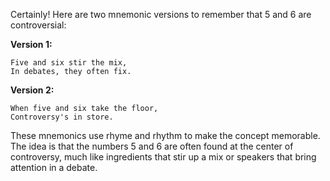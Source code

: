Certainly! Here are two mnemonic versions to remember that 5 and 6 are controversial:

**Version 1:**
```
Five and six stir the mix,
In debates, they often fix.
```

**Version 2:**
```
When five and six take the floor,
Controversy's in store.
```

These mnemonics use rhyme and rhythm to make the concept memorable. The idea is that the numbers 5 and 6 are often found at the center of controversy, much like ingredients that stir up a mix or speakers that bring attention in a debate.